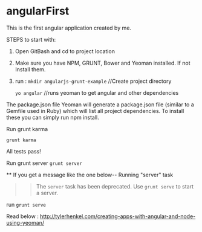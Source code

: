 angularFirst
============

This is the first angular application created by me.

STEPS to start with:

1. Open GitBash and cd to project location
2. Make sure you have NPM, GRUNT, Bower and Yeoman installed. If not Install them.
3. run :
    `mkdir angularjs-grunt-example` //Create project directory
   
    `yo angular` //runs yeoman to get angular and other dependencies

The package.json file
Yeoman will generate a package.json file (similar to a Gemfile used in Ruby) which will list all project dependencies. 
To install these you can simply run npm install.

Run grunt karma

`grunt karma`

All tests pass!

Run grunt server
`grunt server`

** If you get a message like the one below--
Running "server" task
>> The `server` task has been deprecated. Use `grunt serve` to start a server.

run `grunt serve`

Read below :
http://tylerhenkel.com/creating-apps-with-angular-and-node-using-yeoman/
